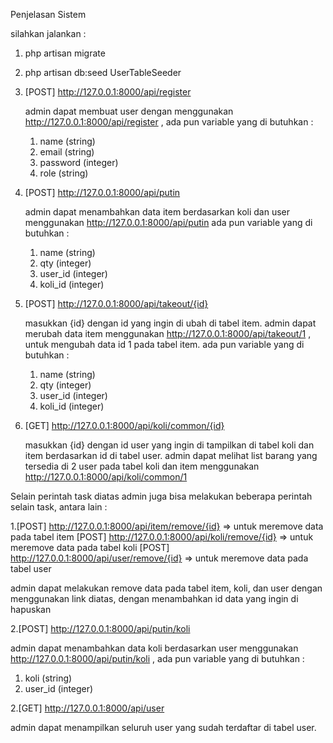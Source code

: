 Penjelasan Sistem

silahkan jalankan :

1. php artisan migrate
2. php artisan db:seed UserTableSeeder

1. [POST] http://127.0.0.1:8000/api/register
   
   admin dapat membuat user dengan menggunakan http://127.0.0.1:8000/api/register , ada pun variable yang di butuhkan :
   1. name (string)
   2. email (string)
   3. password (integer)
   4. role (string)
2. [POST] http://127.0.0.1:8000/api/putin

   admin dapat menambahkan data item berdasarkan koli dan user menggunakan http://127.0.0.1:8000/api/putin ada pun variable yang di butuhkan :
   1. name (string)
   2. qty (integer)
   3. user_id (integer)
   4. koli_id (integer)
3. [POST] http://127.0.0.1:8000/api/takeout/{id}

   masukkan {id} dengan id yang ingin di ubah di tabel item.
   admin dapat merubah data item menggunakan http://127.0.0.1:8000/api/takeout/1 , untuk mengubah data id 1 pada tabel item. 
   ada pun variable yang di butuhkan :
   1. name (string)
   2. qty (integer)
   3. user_id (integer)
   4. koli_id (integer)
   
4. [GET] http://127.0.0.1:8000/api/koli/common/{id}

   masukkan {id} dengan id user yang ingin di tampilkan di tabel koli dan item berdasarkan id di tabel user.
   admin dapat melihat list barang yang tersedia di 2 user pada tabel koli dan item menggunakan http://127.0.0.1:8000/api/koli/common/1 
   
   
 Selain perintah task diatas admin juga bisa melakukan beberapa perintah selain task, antara lain :
 
 1.[POST] http://127.0.0.1:8000/api/item/remove/{id} => untuk meremove data pada tabel item
   [POST] http://127.0.0.1:8000/api/koli/remove/{id} => untuk meremove data pada tabel koli
   [POST] http://127.0.0.1:8000/api/user/remove/{id} => untuk meremove data pada tabel user
   
   admin dapat melakukan remove data pada tabel item, koli, dan user dengan menggunakan link diatas, dengan menambahkan id data yang ingin di hapuskan
 
 2.[POST]  http://127.0.0.1:8000/api/putin/koli
 
  admin dapat menambahkan data koli berdasarkan user menggunakan http://127.0.0.1:8000/api/putin/koli  , ada pun variable yang di butuhkan :
   1. koli (string)
   2. user_id (integer)

 2.[GET] http://127.0.0.1:8000/api/user
 
 admin dapat menampilkan seluruh user yang sudah terdaftar di tabel user.
 
   
